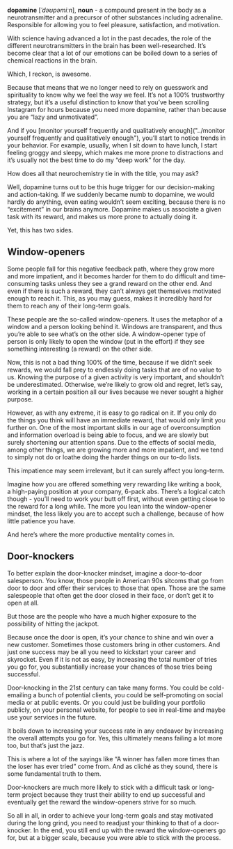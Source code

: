 **dopamine** \[*ˈdəʊpəmiːn*\], **noun** - a compound present in the body as a neurotransmitter and a precursor of other substances including adrenaline. Responsible for allowing you to feel pleasure, satisfaction, and motivation.

With science having advanced a lot in the past decades, the role of the different neurotransmitters in the brain has been well-researched. It’s become clear that a lot of our emotions can be boiled down to a series of chemical reactions in the brain. 

Which, I reckon, is awesome.

Because that means that we no longer need to rely on guesswork and spirituality to know why we feel the way we feel. It’s not a 100% trustworthy strategy, but it’s a useful distinction to know that you’ve been scrolling Instagram for hours because you need more dopamine, rather than because you are “lazy and unmotivated”.

And if you [monitor yourself frequently and qualitatively enough]("../monitor yourself frequently and qualitatively enough"), you’ll start to notice trends in your behavior. For example, usually, when I sit down to have lunch, I start feeling groggy and sleepy, which makes me more prone to distractions and it’s usually not the best time to do my “deep work” for the day.
 
How does all that neurochemistry tie in with the title, you may ask?

Well, dopamine turns out to be this huge trigger for our decision-making and action-taking. If we suddenly became numb to dopamine, we would hardly do anything, even eating wouldn’t seem exciting, because there is no “excitement” in our brains anymore. Dopamine makes us associate a given task with its reward, and makes us more prone to actually doing it.

Yet, this has two sides.

## Window-openers

Some people fall for this negative feedback path, where they grow more and more impatient, and it becomes harder for them to do difficult and time-consuming tasks unless they see a grand reward on the other end. And even if there is such a reward, they can’t always get themselves motivated enough to reach it. This, as you may guess, makes it incredibly hard for them to reach any of their long-term goals.

These people are the so-called window-openers. It uses the metaphor of a window and a person looking behind it. Windows are transparent, and thus you’re able to see what’s on the other side. A window-opener type of person is only likely to open the window (put in the effort) if they see something interesting (a reward) on the other side.
 
Now, this is not a bad thing 100% of the time, because if we didn’t seek rewards, we would fall prey to endlessly doing tasks that are of no value to us. Knowing the purpose of a given activity is very important, and shouldn’t be underestimated. Otherwise, we’re likely to grow old and regret, let’s say, working in a certain position all our lives because we never sought a higher purpose.

However, as with any extreme, it is easy to go radical on it. If you only do the things you think will have an immediate reward, that would only limit you further on. One of the most important skills in our age of overconsumption and information overload is being able to focus, and we are slowly but surely shortening our attention spans. Due to the effects of social media, among other things, we are growing more and more impatient, and we tend to simply not do or loathe doing the harder things on our to-do lists.

This impatience may seem irrelevant, but it can surely affect you long-term.

Imagine how you are offered something very rewarding like writing a book, a high-paying position at your company, 6-pack abs. There’s a logical catch though - you’ll need to work your butt off first, without even getting close to the reward for a long while. The more you lean into the window-opener mindset, the less likely you are to accept such a challenge, because of how little patience you have.

And here’s where the more productive mentality comes in.

## Door-knockers

To better explain the door-knocker mindset, imagine a door-to-door salesperson. You know, those people in American 90s sitcoms that go from door to door and offer their services to those that open. Those are the same salespeople that often get the door closed in their face, or don’t get it to open at all.

But those are the people who have a much higher exposure to the possibility of hitting the jackpot.

Because once the door is open, it’s your chance to shine and win over a new customer. Sometimes those customers bring in other customers. And just one success may be all you need to kickstart your career and skyrocket. Even if it is not as easy, by increasing the total number of tries you go for, you substantially increase your chances of those tries being successful.

Door-knocking in the 21st century can take many forms. You could be cold-emailing a bunch of potential clients, you could be self-promoting on social media or at public events. Or you could just be building your portfolio publicly, on your personal website, for people to see in real-time and maybe use your services in the future.

It boils down to increasing your success rate in any endeavor by increasing the overall attempts you go for. Yes, this ultimately means failing a lot more too, but that’s just the jazz.

This is where a lot of the sayings like “A winner has fallen more times than the loser has ever tried” come from. And as cliché as they sound, there is some fundamental truth to them.

Door-knockers are much more likely to stick with a difficult task or long-term project because they trust their ability to end up successful and eventually get the reward the window-openers strive for so much.

So all in all, in order to achieve your long-term goals and stay motivated during the long grind, you need to readjust your thinking to that of a door-knocker. In the end, you still end up with the reward the window-openers go for, but at a bigger scale, because you were able to stick with the process.